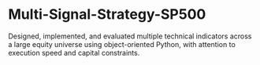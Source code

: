 # Multi-Signal-Strategy-SP500
Designed, implemented, and evaluated multiple technical indicators across a large equity universe using object-oriented Python, with attention to execution speed and capital constraints.
